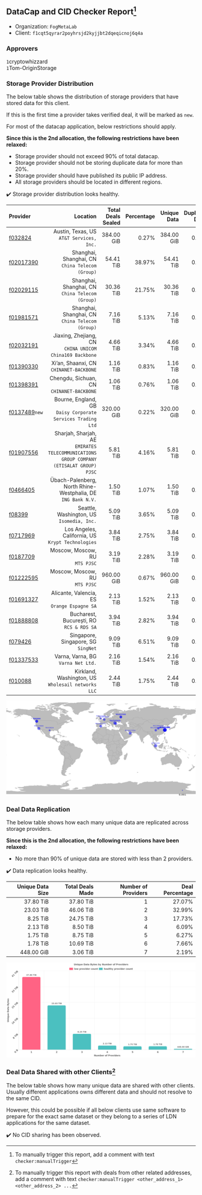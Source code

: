 ## DataCap and CID Checker Report[^1]
 - Organization: `FogMetaLab`
 - Client: `f1cqt5qyrar2poyhrsjd2kyjjbt2dqeqicnoj6q4a`
### Approvers
`1`cryptowhizzard<br/>`1`Tom-OriginStorage

### Storage Provider Distribution
The below table shows the distribution of storage providers that have stored data for this client.

If this is the first time a provider takes verified deal, it will be marked as `new`.

For most of the datacap application, below restrictions should apply.

**Since this is the 2nd allocation, the following restrictions have been relaxed:**
 - Storage provider should not exceed 90% of total datacap.
 - Storage provider should not be storing duplicate data for more than 20%.
 - Storage provider should have published its public IP address.
 - All storage providers should be located in different regions.

✔️ Storage provider distribution looks healthy.

| Provider                                                  |                                                                                   Location | Total Deals Sealed | Percentage | Unique Data | Duplicate Deals |
| :-------------------------------------------------------- | -----------------------------------------------------------------------------------------: | -----------------: | ---------: | ----------: | --------------: |
| [f032824](https://filfox.info/en/address/f032824)         |                                                Austin, Texas, US<br/>`AT&T Services, Inc.` |         384.00 GiB |      0.27% |  384.00 GiB |           0.00% |
| [f02017390](https://filfox.info/en/address/f02017390)     |                                         Shanghai, Shanghai, CN<br/>`China Telecom (Group)` |          54.41 TiB |     38.97% |   54.41 TiB |           0.00% |
| [f02029115](https://filfox.info/en/address/f02029115)     |                                         Shanghai, Shanghai, CN<br/>`China Telecom (Group)` |          30.36 TiB |     21.75% |   30.36 TiB |           0.00% |
| [f01981571](https://filfox.info/en/address/f01981571)     |                                         Shanghai, Shanghai, CN<br/>`China Telecom (Group)` |           7.16 TiB |      5.13% |    7.16 TiB |           0.00% |
| [f02032191](https://filfox.info/en/address/f02032191)     |                                 Jiaxing, Zhejiang, CN<br/>`CHINA UNICOM China169 Backbone` |           4.66 TiB |      3.34% |    4.66 TiB |           0.00% |
| [f01390330](https://filfox.info/en/address/f01390330)     |                                                 Xi’an, Shaanxi, CN<br/>`CHINANET-BACKBONE` |           1.16 TiB |      0.83% |    1.16 TiB |           0.00% |
| [f01398391](https://filfox.info/en/address/f01398391)     |                                               Chengdu, Sichuan, CN<br/>`CHINANET-BACKBONE` |           1.06 TiB |      0.76% |    1.06 TiB |           0.00% |
| [f0137489](https://filfox.info/en/address/f0137489)`new`  |                             Bourne, England, GB<br/>`Daisy Corporate Services Trading Ltd` |         320.00 GiB |      0.22% |  320.00 GiB |           0.00% |
| [f01907556](https://filfox.info/en/address/f01907556)     | Sharjah, Sharjah, AE<br/>`EMIRATES TELECOMMUNICATIONS GROUP COMPANY (ETISALAT GROUP) PJSC` |           5.81 TiB |      4.16% |    5.81 TiB |           0.00% |
| [f0466405](https://filfox.info/en/address/f0466405)       |                            Übach-Palenberg, North Rhine-Westphalia, DE<br/>`ING Bank N.V.` |           1.50 TiB |      1.07% |    1.50 TiB |           0.00% |
| [f08399](https://filfox.info/en/address/f08399)           |                                               Seattle, Washington, US<br/>`Isomedia, Inc.` |           5.09 TiB |      3.65% |    5.09 TiB |           0.00% |
| [f0717969](https://filfox.info/en/address/f0717969)       |                                       Los Angeles, California, US<br/>`Krypt Technologies` |           3.84 TiB |      2.75% |    3.84 TiB |           0.00% |
| [f0187709](https://filfox.info/en/address/f0187709)       |                                                          Moscow, Moscow, RU<br/>`MTS PJSC` |           3.19 TiB |      2.28% |    3.19 TiB |           0.00% |
| [f01222595](https://filfox.info/en/address/f01222595)     |                                                          Moscow, Moscow, RU<br/>`MTS PJSC` |         960.00 GiB |      0.67% |  960.00 GiB |           0.00% |
| [f01691327](https://filfox.info/en/address/f01691327)     |                                             Alicante, Valencia, ES<br/>`Orange Espagne SA` |           2.13 TiB |      1.52% |    2.13 TiB |           0.00% |
| [f01888808](https://filfox.info/en/address/f01888808)     |                                                Bucharest, București, RO<br/>`RCS & RDS SA` |           3.94 TiB |      2.82% |    3.94 TiB |           0.00% |
| [f079426](https://filfox.info/en/address/f079426)         |                                                     Singapore, Singapore, SG<br/>`SingNet` |           9.09 TiB |      6.51% |    9.09 TiB |           0.00% |
| [f01337533](https://filfox.info/en/address/f01337533)     |                                                      Varna, Varna, BG<br/>`Varna Net Ltd.` |           2.16 TiB |      1.54% |    2.16 TiB |           0.00% |
| [f010088](https://filfox.info/en/address/f010088)         |                                      Kirkland, Washington, US<br/>`Wholesail networks LLC` |           2.44 TiB |      1.75% |    2.44 TiB |           0.00% |

<img src="https://raw.githubusercontent.com/data-preservation-programs/filplus-checker-assets/main/filecoin-project/filecoin-plus-large-datasets/issues/1617/1683189145339.png"/>

### Deal Data Replication
The below table shows how each many unique data are replicated across storage providers.


**Since this is the 2nd allocation, the following restrictions have been relaxed:**
- No more than 90% of unique data are stored with less than 2 providers.

✔️ Data replication looks healthy.

| Unique Data Size | Total Deals Made | Number of Providers | Deal Percentage |
| ---------------: | ---------------: | ------------------: | --------------: |
|        37.80 TiB |        37.80 TiB |                   1 |          27.07% |
|        23.03 TiB |        46.06 TiB |                   2 |          32.99% |
|         8.25 TiB |        24.75 TiB |                   3 |          17.73% |
|         2.13 TiB |         8.50 TiB |                   4 |           6.09% |
|         1.75 TiB |         8.75 TiB |                   5 |           6.27% |
|         1.78 TiB |        10.69 TiB |                   6 |           7.66% |
|       448.00 GiB |         3.06 TiB |                   7 |           2.19% |

<img src="https://raw.githubusercontent.com/data-preservation-programs/filplus-checker-assets/main/filecoin-project/filecoin-plus-large-datasets/issues/1617/1683189146156.png"/>

### Deal Data Shared with other Clients[^3]
The below table shows how many unique data are shared with other clients.
Usually different applications owns different data and should not resolve to the same CID.

However, this could be possible if all below clients use same software to prepare for the exact same dataset or they belong to a series of LDN applications for the same dataset.

✔️ No CID sharing has been observed.

[^1]: To manually trigger this report, add a comment with text `checker:manualTrigger`

[^2]: Deals from those addresses are combined into this report as they are specified with `checker:manualTrigger`

[^3]: To manually trigger this report with deals from other related addresses, add a comment with text `checker:manualTrigger <other_address_1> <other_address_2> ...`
